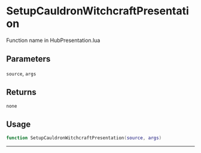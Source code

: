 # SetupCauldronWitchcraftPresentation
Function name in HubPresentation.lua
## Parameters
`source`, `args`
## Returns
`none`
## Usage
```lua
function SetupCauldronWitchcraftPresentation(source, args)
```
---
